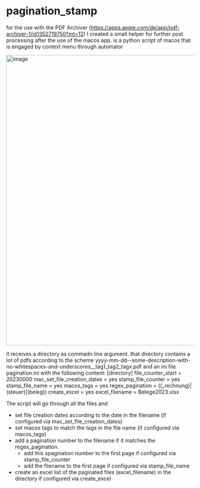 # pagination_stamp
for the use with the PDF Archiver (https://apps.apple.com/de/app/pdf-archiver-1/id1352719750?mt=12) I created a small helper for further post processing after the use of the macos app.
is a python script of macos that is engaged by context menu through automator

<img width="778" alt="image" src="https://user-images.githubusercontent.com/16209932/221431258-dc6cd908-4913-47fc-bc0d-51712cd92719.png">

it receives a directory as commadn line argument. that directory contains a lot of pdfs according to the scheme
  yyyy-mm-dd--some-description-with-no-whitespaces-and-underscores__tag1_tag2_tagx.pdf
and an ini file pagination.ini with the following content:
      [directory]
      file_counter_start = 20230000
      mac_set_file_creation_dates = yes
      stamp_file_counter = yes
      stamp_file_name = yes
      macos_tags = yes
      regex_pagination = ((_rechnung)|(steuer)|(beleg))
      create_excel = yes
      excel_filename = Belege2023.xlsx

The script will go through all the files and 
  - set file creation dates according to the date in the filename (if configured via mac_set_file_creation_dates)
  - set macos tags to match the tags in the file name (if configured via macos_tags)
  - add a pagination number to the filename if it matches the regex_pagination.
      - add this spagination number to the first page if configured via stamp_file_counter
      - add the filename to the first page if configured via stamp_file_name
  - create an excel list of the paginated files (excel_filename) in the directory if configured via create_excel

